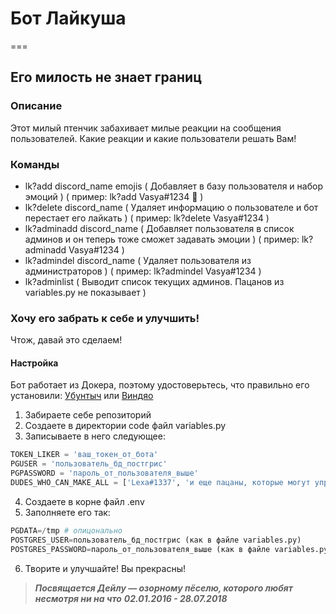 # Бот Лайкуша
===
## Его милость не знает границ

### Описание
Этот милый птенчик забахивает милые реакции на сообщения пользователей.
Какие реакции и какие пользователи решать Вам!

### Команды
+ lk?add discord_name emojis ( Добавляет в базу пользователя и набор эмоций ) ( пример: lk?add Vasya#1234 💩 )
+ lk?delete discord_name ( Удаляет информацию о пользователе и бот перестает его лайкать ) ( пример: lk?delete Vasya#1234 )
+ lk?adminadd discord_name ( Добавляет пользователя в список админов и он теперь тоже сможет задавать эмоции ) ( пример: lk?adminadd Vasya#1234 ) 
+ lk?admindel discord_name ( Удаляет пользователя из администраторов ) ( пример: lk?admindel Vasya#1234 )
+ lk?adminlist ( Выводит список текущих админов. Пацанов из variables.py не показывает )

### Хочу его забрать к себе и улучшить!
Чтож, давай это сделаем!

#### Настройка
Бот работает из Докера, поэтому удостоверьтесь, что правильно его установили: [Убунтыч](https://docs.docker.com/install/linux/docker-ce/ubuntu/) или [Виндяо](https://docs.docker.com/docker-for-windows/install/) 

1. Забираете себе репозиторий
2. Создаете в директории code файл variables.py
3. Записываете в него следующее:
```python
TOKEN_LIKER = 'ваш_токен_от_бота'
PGUSER = 'пользователь_бд_постгрис'
PGPASSWORD = 'пароль_от_пользователя_выше'
DUDES_WHO_CAN_MAKE_ALL = ['Lexa#1337', 'и еще пацаны, которые могут управлять ботом безусловно']
```
4. Создаете в корне файл .env
5. Заполняете его так:
```python
PGDATA=/tmp # опицонально
POSTGRES_USER=пользователь_бд_постгрис (как в файле variables.py)
POSTGRES_PASSWORD=пароль_от_пользователя_выше (как в файле variables.py)
```
6. Творите и улучшайте! Вы прекрасны!

> **_Посвящается Дейлу — озорному пёселю, которого любят несмотря ни на что_**
> **_02.01.2016 - 28.07.2018_**  